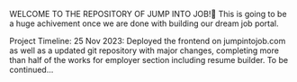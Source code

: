 WELCOME TO THE REPOSITORY OF JUMP INTO JOB!👋
This is going to be a huge achivement once we are done with building our dream job portal.

Project Timeline:
25 Nov 2023: Deployed the frontend on jumpintojob.com as well as a updated git repository with major changes, completing more than half of the works for employer section including resume builder.
To be continued...

